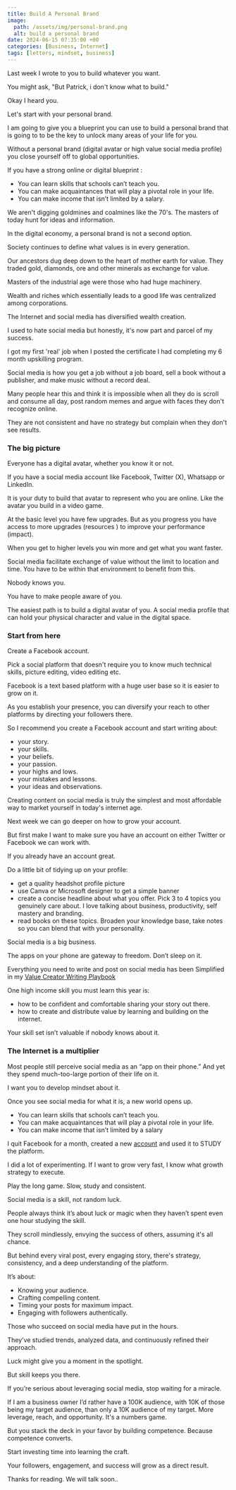 ```yaml
---
title: Build A Personal Brand
image:
  path: /assets/img/personal-brand.png
  alt: build a personal brand
date: 2024-06-15 07:35:00 +00
categories: [Business, Internet]
tags: [letters, mindset, business] 
--- 
```


Last week I wrote to you to build whatever you want.

You might ask, "But Patrick, i don't know what to build."

Okay I heard you. 

Let's start with your personal brand.

I am going to give you a blueprint you can use to build a personal brand that is going to to be the key to unlock many areas of your life for you.

Without a personal brand (digital avatar or high value social media profile) you close yourself off to global opportunities.  

If you have a strong online or digital blueprint : 
  
 - You can learn skills that schools can’t teach you.  
- You can make acquaintances that will play a pivotal role in your life.  
- You can make income that isn’t limited by a salary.  

We aren't digging goldmines and coalmines like the 70's. 
The masters of today hunt for ideas and information.

In the digital economy, a personal brand is not a second option.

Society continues to define what values is in every generation. 

Our ancestors dug deep down to the heart of mother earth for value. They traded gold, diamonds, ore and other minerals as exchange for value.

Masters of the industrial age were those who had huge machinery. 

Wealth and riches which essentially leads to a good life was centralized among corporations.

The Internet and social media has diversified wealth creation.

I used to hate social media but honestly, it's now part and parcel of my success. 

I got my first 'real' job when I posted the certificate I had completing my 6 month upskilling program.

Social media is how you get a job without a job board, sell a book without a publisher, and make music without a record deal. 

Many people hear this and think it is impossible when all they do is scroll and consume all day, post random memes and argue with faces they don't recognize online.

They are not consistent and have no strategy but complain when they don't see results.

### The big picture 

Everyone has a digital avatar, whether you know it or not. 

If you have a social media account like Facebook, Twitter (X), Whatsapp or LinkedIn.

It is your duty to build that avatar to represent who you are online. Like the avatar you build in a video game.

At the basic level you have few upgrades. But as you progress you have access to more upgrades (resources ) to improve your performance (impact).

When you get to higher levels you win more and get what you want faster.

Social media facilitate exchange of value without the limit to location and time. You have to be within that environment to benefit from this.

Nobody knows you.

You have to make people aware of you.

The easiest path is to build a digital avatar of you. A social media profile that can hold your physical character and value in the digital space.

### Start from here 

Create a Facebook account.

Pick a social platform that doesn't require you to know much technical skills, picture editing, video editing etc. 


Facebook is a text based platform with a huge user base so it is easier to grow on it.

As you establish your presence, you can diversify your reach to other platforms by directing your followers there.

So I recommend you create a Facebook account and start writing about:

- your story.
- your skills.
- your beliefs.
- your passion.
- your highs and lows.
- your mistakes and lessons.
- your ideas and observations.

Creating content on social media is truly the simplest and most affordable way to market yourself in today's internet age. 

Next week we can go deeper on how to grow your account. 

But first make I want to make sure you have an account on either Twitter or Facebook we can work with.

If you already have an account great.

Do a little bit of tidying up on your profile:

- get a quality headshot profile picture 
- use Canva or Microsoft designer to get a simple banner
- create a concise headline about what you offer. Pick 3 to 4 topics you genuinely care about. I love talking about business, productivity, self mastery and branding.
- read books on these topics. Broaden your knowledge base, take notes so you can blend that with your personality.

Social media is a big business. 

The apps on your phone are gateway to freedom. Don’t sleep on it.

Everything you need to write and post on social media has been Simplified in my [Value Creator Writing Playbook](https://nas.io/skillembassy/tusf)

One high income skill you must learn this year is: 

- how to be confident and comfortable sharing your story out there.
- how to create and distribute value by learning and building on the internet.

Your skill set isn’t valuable if nobody knows about it. 

### The Internet is a multiplier 

Most people still perceive social media as an “app on their phone.” And yet they spend much-too-large portion of their life on it.

I want you to develop mindset about it.

Once you see social media for what it is, a new world opens up.

- You can learn skills that schools can’t teach you.  
- You can make acquaintances that will play a pivotal role in your life.  
- You can make income that isn’t limited by a salary

I quit Facebook for a month, created a new [account](https://facebook.com/patrickkyei) and used it to STUDY the platform.  

I did a lot of experimenting. If I want to grow very fast, I know what growth strategy to execute. 

Play the long game. Slow, study and consistent.

Social media is a skill, not random luck.

People always think it’s about luck or magic when they haven’t spent even one hour studying the skill.

They scroll mindlessly, envying the success of others, assuming it's all chance.

But behind every viral post, every engaging story, there's strategy, consistency, and a deep understanding of the platform.

It’s about:

- Knowing your audience.
- Crafting compelling content.
- Timing your posts for maximum impact.
- Engaging with followers authentically.

Those who succeed on social media have put in the hours.

They’ve studied trends, analyzed data, and continuously refined their approach.

Luck might give you a moment in the spotlight.

But skill keeps you there.

If you’re serious about leveraging social media, stop waiting for a miracle.

If I am a business owner I’d rather have a 100K audience, with 10K of those being my target audience, than only a 10K audience of my target. More leverage, reach, and opportunity. It's a numbers game.

But you stack the deck in your favor by building competence. Because competence converts.

Start investing time into learning the craft.

Your followers, engagement, and success will grow as a direct result.

Thanks for reading. We will talk soon..